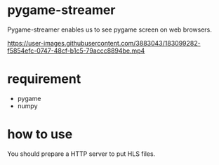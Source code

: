 # pygame-streamer
Pygame-streamer enables us to see pygame screen on web browsers.

https://user-images.githubusercontent.com/3883043/183099282-f5854efc-0747-48cf-b1c5-79accc8894be.mp4

# requirement
- pygame
- numpy

# how to use

You should prepare a HTTP server to put HLS files. 
